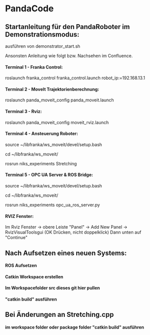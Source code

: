 # PandaCode

## Startanleitung für den PandaRoboter im Demonstrationsmodus:

ausführen von demonstrator_start.sh

Ansonsten Anleitung wie folgt bzw. Nachsehen im Confluence. 

#### Terminal 1 - Franka Control:
roslaunch franka_control franka_control.launch robot_ip:=192.168.13.1

#### Terminal 2 - MoveIt Trajektorienberechnung:
roslaunch panda_moveit_config panda_moveit.launch

#### Terminal 3 - Rviz:
roslaunch panda_moveit_config moveit_rviz.launch

#### Terminal 4 - Ansteuerung Roboter:
source ~/libfranka/ws_moveit/devel/setup.bash

cd ~/libfranka/ws_moveit/

rosrun niks_experiments Stretching

#### Terminal 5 - OPC UA Server & ROS Bridge:
source ~/libfranka/ws_moveit/devel/setup.bash

cd ~/libfranka/ws_moveit/

rosrun niks_experiments opc_ua_ros_server.py

#### RVIZ Fenster:
Im Rviz Fenster -> obere Leiste "Panel" -> Add New Panel -> RvizVisualToolsgui (OK Drücken, nicht doppelklick)
Dann unten auf "Continue"

## Nach Aufsetzen eines neuen Systems:

#### ROS Aufsetzen
#### Catkin Workspace erstellen
#### Im Workspacefolder src dieses git hier pullen
#### "catkin build" ausführen


## Bei Änderungen an Stretching.cpp 
#### im workspace folder oder package folder "catkin build" ausführen


